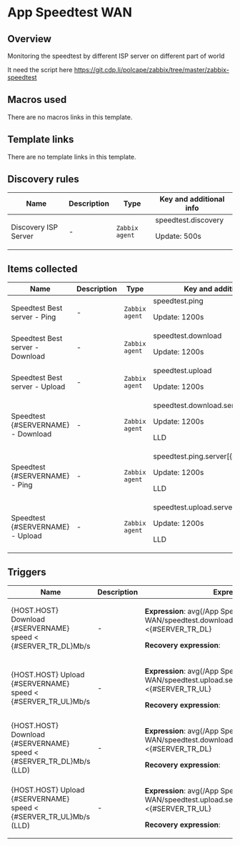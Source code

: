 # App Speedtest WAN

## Overview

Monitoring the speedtest by different ISP server on different part of world


It need the script here https://git.cdp.li/polcape/zabbix/tree/master/zabbix-speedtest



## Macros used

There are no macros links in this template.

## Template links

There are no template links in this template.

## Discovery rules

|Name|Description|Type|Key and additional info|
|----|-----------|----|----|
|Discovery ISP Server|<p>-</p>|`Zabbix agent`|speedtest.discovery<p>Update: 500s</p>|
## Items collected

|Name|Description|Type|Key and additional info|
|----|-----------|----|----|
|Speedtest Best server - Ping|<p>-</p>|`Zabbix agent`|speedtest.ping<p>Update: 1200s</p>|
|Speedtest Best server - Download|<p>-</p>|`Zabbix agent`|speedtest.download<p>Update: 1200s</p>|
|Speedtest Best server - Upload|<p>-</p>|`Zabbix agent`|speedtest.upload<p>Update: 1200s</p>|
|Speedtest {#SERVERNAME} - Download|<p>-</p>|`Zabbix agent`|speedtest.download.server[{#SERVERID}]<p>Update: 1200s</p><p>LLD</p>|
|Speedtest {#SERVERNAME} - Ping|<p>-</p>|`Zabbix agent`|speedtest.ping.server[{#SERVERID}]<p>Update: 1200s</p><p>LLD</p>|
|Speedtest {#SERVERNAME} - Upload|<p>-</p>|`Zabbix agent`|speedtest.upload.server[{#SERVERID}]<p>Update: 1200s</p><p>LLD</p>|
## Triggers

|Name|Description|Expression|Priority|
|----|-----------|----------|--------|
|{HOST.HOST} Download {#SERVERNAME} speed < {#SERVER_TR_DL}Mb/s|<p>-</p>|<p>**Expression**: avg(/App Speedtest WAN/speedtest.download.server[{#SERVERID}],#3)<{#SERVER_TR_DL}</p><p>**Recovery expression**: </p>|warning|
|{HOST.HOST} Upload {#SERVERNAME} speed < {#SERVER_TR_UL}Mb/s|<p>-</p>|<p>**Expression**: avg(/App Speedtest WAN/speedtest.upload.server[{#SERVERID}],#3)<{#SERVER_TR_UL}</p><p>**Recovery expression**: </p>|warning|
|{HOST.HOST} Download {#SERVERNAME} speed < {#SERVER_TR_DL}Mb/s (LLD)|<p>-</p>|<p>**Expression**: avg(/App Speedtest WAN/speedtest.download.server[{#SERVERID}],#3)<{#SERVER_TR_DL}</p><p>**Recovery expression**: </p>|warning|
|{HOST.HOST} Upload {#SERVERNAME} speed < {#SERVER_TR_UL}Mb/s (LLD)|<p>-</p>|<p>**Expression**: avg(/App Speedtest WAN/speedtest.upload.server[{#SERVERID}],#3)<{#SERVER_TR_UL}</p><p>**Recovery expression**: </p>|warning|
